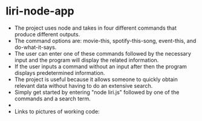 # liri-node-app

* The project uses node and takes in four different commands that produce different outputs.
* The command options are: movie-this, spotify-this-song, event-this, and do-what-it-says.
* The user can enter one of these commands followed by the necessary input and the program will display the related information.
* If the user inputs a command without an input after then the program displays predetermined information.
* The project is useful because it allows someone to quickly obtain relevant data without having to do an extensive search.
* Simply get started by entering "node liri.js" followed by one of the commands and a search term.
* 
* Links to pictures of working code: